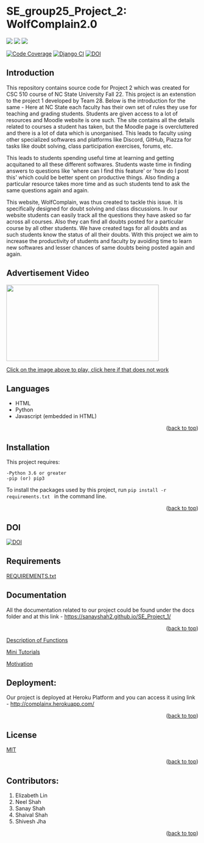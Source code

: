 # SE_group25_Project_2: WolfComplain2.0

<!-- Head -->

<!-- SHIELDS -->

<a href="https://github.com/Sanayshah2/SE_Project_1/issues">
        <img src="https://img.shields.io/github/issues/Sanayshah2/SE_Project_1" /></a>
<a href="https://github.com/Sanayshah2/SE_Project_1/blob/main/LICENSE"> 
        <img src="https://img.shields.io/github/license/Sanayshah2/SE_Project_1" /></a>
<a href="https://github.com/Sanayshah2/SE_Project_1/actions/workflows/code_checker.yml">
        <img src="https://github.com/Sanayshah2/SE_Project_1/actions/workflows/code_checker.yml/badge.svg"/></a>

[![Code Coverage](https://codecov.io/gh/Sanayshah2/SE_Project_1/branch/main/graphs/badge.svg)](https://codecov.io/gh/Sanayshah2/SE_Project_1/branch/main)
[![Django CI](https://github.com/sanayshah2/SE_Project_1/actions/workflows/django.yml/badge.svg)](https://github.com/sanayshah2/SE_Project_1/actions/workflows/django.yml)
[![DOI](https://zenodo.org/badge/537628861.svg)](https://zenodo.org/badge/latestdoi/537628861)

## Introduction

This repository contains source code for Project 2 which was created for CSC 510 course of NC State University Fall 22. This project is an extenstion to the project 1 developed by Team 28. Below is the introduction for the same - Here at NC State each faculty has their own set of rules they use for teaching and grading students. Students are given access to a lot of resources and Moodle website is one such. The site contains all the details related to courses a student has taken, but the Moodle page is overcluttered and there is a lot of data which is unorganised. This leads to faculty using other specialized softwares and platforms like Discord, GitHub, Piazza for tasks like doubt solving, class participation exercises, forums, etc.

This leads to students spending useful time at learning and getting acquitaned to all these different softwares. Students waste time in finding answers to questions like 'where can I find this feature' or 'how do I post this' which could be better spent on productive things. Also finding a particular resource takes more time and as such students tend to ask the same questions again and again. 

This website, WolfComplain, was thus created to tackle this issue. It is specifically designed for doubt solving and class discussions. In our website students can easily track all the questions they have asked so far across all courses. Also they can find all doubts posted for a particular course by all other students. 
We have created tags for all doubts and as such students know the status of all their doubts. With this project we aim to increase the productivity of students and faculty by avoiding time to learn new softwares and lesser chances of same doubts being posted again and again.


## Advertisement Video
<a href="https://www.youtube.com/watch?v=XYYWJ1TtzEQ">
<img src="https://github.com/Sanayshah2/SE_Project_1/blob/main/grievancesystemlatest/grievance/static/grievance/images/banner.PNG" width="400" height="200"></a>

[Click on the image above to play, click here if that does not work](https://www.youtube.com/watch?v=XYYWJ1TtzEQ)



## Languages
- HTML
- Python 
- Javascript (embedded in HTML)
<p align="right">(<a href="https://github.com/Sanayshah2/SE_Project_1/blob/main/README.md">back to top</a>)</p>

## Installation
This project requires:

    -Python 3.6 or greater
    -pip (or) pip3  
To install the packages used by this project, run 
``
pip install -r requirements.txt 
``  in the command line.  
<p align="right">(<a href="https://github.com/Sanayshah2/SE_Project_1/blob/main/README.md">back to top</a>)</p>

## DOI
[![DOI](https://zenodo.org/badge/537628861.svg)](https://zenodo.org/badge/latestdoi/537628861)

## Requirements
<a href="https://github.com/Sanayshah2/SE_Project_1/blob/main/requirements.txt">REQUIREMENTS.txt</a>

## Documentation
All the documentation related to our project could be found under the docs folder and at this link - https://sanayshah2.github.io/SE_Project_1/
<p align="right">(<a href="https://github.com/Sanayshah2/SE_Project_1/blob/main/README.md">back to top</a>)</p>

<a href="https://github.com/Sanayshah2/SE_Project_1/blob/main/docs/Function%20Descriptions.md">Description of Functions</a>

<a href="https://github.com/Sanayshah2/SE_Project_1/blob/main/docs/Mini-Tutorial.pdf">Mini Tutorials</a>

<a href="https://github.com/Sanayshah2/SE_Project_1/blob/main/docs/motivation.md">Motivation</a>
 
<!-- ## Install
<a href="https://github.com/ShiveshJha12/SE_group28_HW2/blob/main/INSTALL.md"><h4>INSTALL.md</a>  -->

## Deployment:
Our project is deployed at Heroku Platform and you can access it using link - http://complainx.herokuapp.com/
<p align="right">(<a href="https://github.com/Sanayshah2/SE_Project_1/blob/main/README.md">back to top</a>)</p>

## License
[MIT](https://github.com/Sanayshah2/SE_Project_1/blob/main/LICENSE)
<p align="right">(<a href="https://github.com/Sanayshah2/SE_Project_1/blob/main/README.md">back to top</a>)</p>

## Contributors:
1. Elizabeth Lin  
2. Neel Shah  
3. Sanay Shah  
4. Shaival Shah
5. Shivesh Jha    
<p align="right">(<a href="https://github.com/Sanayshah2/SE_Project_1/blob/main/README.md">back to top</a>)</p>
